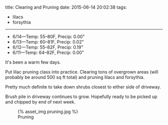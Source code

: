 title: Clearing and Pruning
date: 2015-06-14 20:02:38
tags:
  - lilacs
  - forsythia
---

- 6/14&mdash;Temp: 55&ndash;80F, Precip: 0.00"
- 6/13&mdash;Temp: 60&ndash;81F, Precip: 0.02"
- 6/12&mdash;Temp: 55&ndash;82F, Precip: 0.19"
- 6/11&mdash;Temp: 64&ndash;82F, Precip: 0.00"

It's been a warm few days.

Put lilac pruning class into practice. Clearing tons of overgrown areas (will
probably be around 500 sq ft total) and pruning lilacs and forsythia.

Pretty much definite to take down shrubs closest to either side of driveway.

Brush pile in driveway continues to grow. Hopefully ready to be picked up and
chipped by end of next week.

<figure>
  {% asset_img pruning.jpg %}
  <figcaption>Pruning</figcaption>
</figure>
